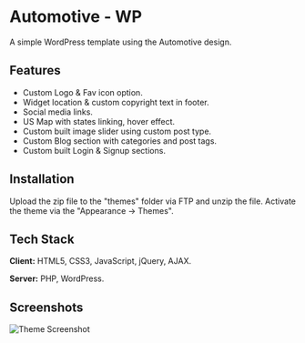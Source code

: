 
# Automotive - WP

A simple WordPress template using the Automotive design.
## Features

- Custom Logo & Fav icon option.
- Widget location & custom copyright text in footer.
- Social media links.
- US Map with states linking, hover effect.
- Custom built image slider using custom post type.
- Custom Blog section with categories and post tags.
- Custom built Login & Signup sections.

## Installation

Upload the zip file to the "themes" folder via FTP and unzip the file. Activate the theme via the "Appearance -> Themes".
    
## Tech Stack

**Client:** HTML5, CSS3, JavaScript, jQuery, AJAX.

**Server:** PHP, WordPress.

## Screenshots

![Theme Screenshot](https://lh6.googleusercontent.com/rN7aq5V384-eAyscS_l85lB8DS-_6OR-1Kmm1vPLWhk0Lu0n1gylDe5G0BRo-OPRp8w=w2400)

